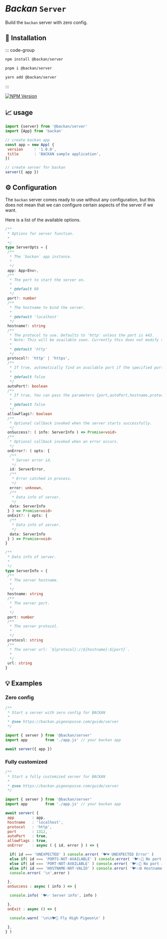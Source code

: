# *Backan* `Server`

Build the `backan` server with zero config.

## 🔑 Installation

::: code-group

```bash [npm]
npm install @backan/server
```

```bash [pnpm]
pnpm i @backan/server
```

```bash [yarn]
yarn add @backan/server
```

:::

[![NPM Version](https://img.shields.io/npm/v/@backan/server?style=for-the-badge&color=yellow)](https://www.npmjs.com/package/@backan/server)

## 📈 usage

```js twoslash
import {server} from '@backan/server'
import {App} from 'backan'

// create backan app
const app = new App( {
 version     : '1.0.0',
 title       : 'BACKAN sample application',
})

// create server for backan
server({ app })

```

## ⚙️ Configuration

The `backan` server comes ready to use without any configuration, but this does not mean that we can configure certain aspects of the server if we want.

Here is a list of the available options.

```ts
/**
 * Options for server function.
 *
 */
type ServerOpts = {
 /**
  * The `backan` app instance.
  *
  */
 app: App<Env>,
 /**
  * The port to start the server on.
  *
  * @default 80
  */
 port?: number
 /**
  * The hostname to bind the server.
  *
  * @default 'localhost'
  */
 hostname?: string
 /**
  * The protocol to use. Defaults to 'http' unless the port is 443.
  * Note: This will be available soon. Currently this does not modify the port, the service is always on http.
  *
  * @default 'http'
  */
 protocol?: 'http' | 'https',
 /**
  * If true, automatically find an available port if the specified port is in use.
  *
  * @default false
  */
 autoPort?: boolean
 /**
  * If true, You can pass the parameters {port,autoPort,hostname,protocol} as flags. Example: ---port=1312 --autoPort.
  *
  * @default false
  */
 allowFlags?: boolean
 /**
  * Optional callback invoked when the server starts successfully.
  */
 onSuccess?: ( info: ServerInfo ) => Promise<void>
 /**
  * Optional callback invoked when an error occurs.
  */
 onError?: ( opts: {
  /**
   * Server error id.
   */
  id: ServerError,
  /**
   * Error catched in process.
   */
  error: unknown,
  /**
   * Data info of server.
   */
  data: ServerInfo
 } ) => Promise<void>
 onExit?: ( opts: {
  /**
   * Data info of server.
   */
  data: ServerInfo
 } ) => Promise<void>
}

/**
 * Data info of server.
 *
 */
type ServerInfo = {
 /**
  * The server hostname.
  *
  */
 hostname: string
 /**
  * The server port.
  *
  */
 port: number
 /**
  * The server protocol.
  *
  */
 protocol: string
 /**
  * The server url: `${protocol}://${hostname}:${port}`.
  *
  */
 url: string
}
```

## 💡 Examples

### Zero config

```js
/**
 * Start a server with zero config for BACKAN
 *
 * @see https://backan.pigeonposse.com/guide/server
 */

import { server } from '@backan/server'
import app        from './app.js' // your backan app

await server({ app })

```

### Fully customized

```js
/**
 * Start a fully customized server for BACKAN
 *
 * @see https://backan.pigeonposse.com/guide/server
 */

import { server } from '@backan/server'
import app        from './app.js' // your backan app

await server( {
 app        : app,
 hostname   : 'localhost',
 protocol   : 'http',
 port       : 1312,
 autoPort   : true,
 allowFlags : true,
 onError    : async ( { id, error } ) => {

  if( id === 'UNEXPECTED' ) console.error( '🐦💔 UNEXPECTED Error' )
  else if( id === 'PORTS-NOT-AVAILABLE' ) console.error( '🐦💥🚢 No ports availables' )
  else if( id === 'PORT-NOT-AVAILABLE' ) console.error( '🐦💥🚢 No port available' )
  else if( id === 'HOSTNAME-NOT-VALID' ) console.error( '🐦💥🌐 Hostname not available' )
  console.error( '\n',error )

 },
 onSuccess : async ( info ) => {

  console.info( '🐦✅ Server info', info )

 },
 onExit : async () => {

  console.warn( '\n\n🐦👋 Fly High Pigeon\n' )

 },
} )

```
